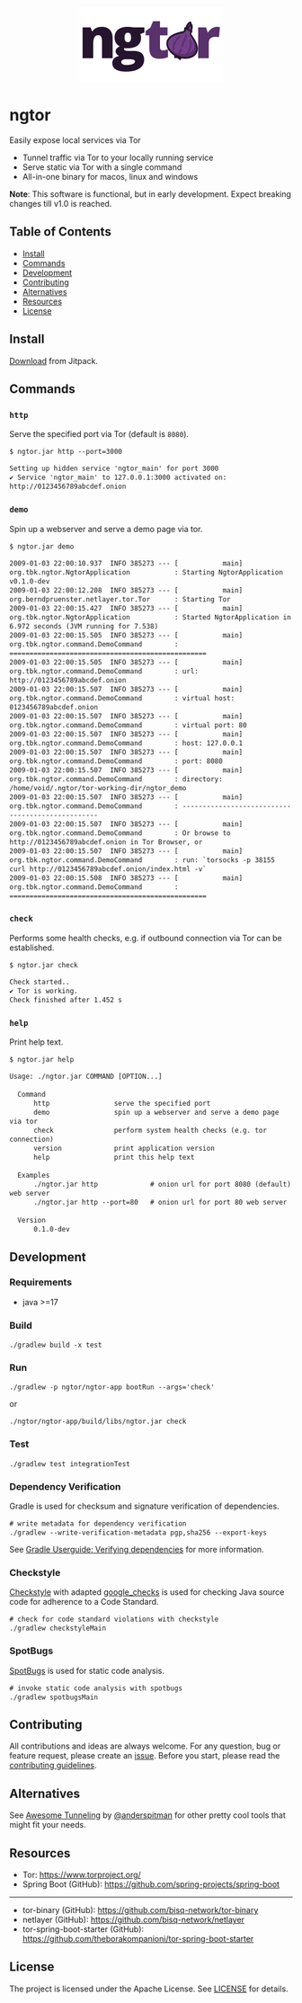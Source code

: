 

<p align="center">
    <img src="https://github.com/theborakompanioni/ngtor/blob/master/docs/assets/images/logo-sm.png" alt="Logo" width="255" />
</p>


ngtor
===
Easily expose local services via Tor

- Tunnel traffic via Tor to your locally running service
- Serve static via Tor with a single command
- All-in-one binary for macos, linux and windows

**Note**: This software is functional, but in early development. Expect breaking changes till v1.0 is reached.

## Table of Contents

- [Install](#install)
- [Commands](#commands)
- [Development](#development)
- [Contributing](#contributing)
- [Alternatives](#alternatives)
- [Resources](#resources)
- [License](#license)


## Install
[Download](https://jitpack.io/#theborakompanioni/ngtor) from Jitpack.


## Commands

### `http`
Serve the specified port via Tor (default is `8080`).

```shell script
$ ngtor.jar http --port=3000
```
```
Setting up hidden service 'ngtor_main' for port 3000
✔ Service 'ngtor_main' to 127.0.0.1:3000 activated on: http://0123456789abcdef.onion
```

### `demo`
Spin up a webserver and serve a demo page via tor.

```shell script
$ ngtor.jar demo
```
```
2009-01-03 22:00:10.937  INFO 385273 --- [           main] org.tbk.ngtor.NgtorApplication           : Starting NgtorApplication v0.1.0-dev
2009-01-03 22:00:12.208  INFO 385273 --- [           main] org.berndpruenster.netlayer.tor.Tor      : Starting Tor
2009-01-03 22:00:15.427  INFO 385273 --- [           main] org.tbk.ngtor.NgtorApplication           : Started NgtorApplication in 6.972 seconds (JVM running for 7.538)
2009-01-03 22:00:15.505  INFO 385273 --- [           main] org.tbk.ngtor.command.DemoCommand        : =================================================
2009-01-03 22:00:15.505  INFO 385273 --- [           main] org.tbk.ngtor.command.DemoCommand        : url: http://0123456789abcdef.onion
2009-01-03 22:00:15.507  INFO 385273 --- [           main] org.tbk.ngtor.command.DemoCommand        : virtual host: 0123456789abcdef.onion
2009-01-03 22:00:15.507  INFO 385273 --- [           main] org.tbk.ngtor.command.DemoCommand        : virtual port: 80
2009-01-03 22:00:15.507  INFO 385273 --- [           main] org.tbk.ngtor.command.DemoCommand        : host: 127.0.0.1
2009-01-03 22:00:15.507  INFO 385273 --- [           main] org.tbk.ngtor.command.DemoCommand        : port: 8080
2009-01-03 22:00:15.507  INFO 385273 --- [           main] org.tbk.ngtor.command.DemoCommand        : directory: /home/void/.ngtor/tor-working-dir/ngtor_demo
2009-01-03 22:00:15.507  INFO 385273 --- [           main] org.tbk.ngtor.command.DemoCommand        : -------------------------------------------------
2009-01-03 22:00:15.507  INFO 385273 --- [           main] org.tbk.ngtor.command.DemoCommand        : Or browse to http://0123456789abcdef.onion in Tor Browser, or
2009-01-03 22:00:15.507  INFO 385273 --- [           main] org.tbk.ngtor.command.DemoCommand        : run: `torsocks -p 38155 curl http://0123456789abcdef.onion/index.html -v`
2009-01-03 22:00:15.508  INFO 385273 --- [           main] org.tbk.ngtor.command.DemoCommand        : =================================================
```

### `check`
Performs some health checks, e.g. if outbound connection via Tor can be established.

```shell script
$ ngtor.jar check
```
```
Check started..
✔ Tor is working.
Check finished after 1.452 s
```

### `help`
Print help text.

```shell script
$ ngtor.jar help
```
```
Usage: ./ngtor.jar COMMAND [OPTION...]

  Command
      http                serve the specified port
      demo                spin up a webserver and serve a demo page via tor
      check               perform system health checks (e.g. tor connection)
      version             print application version
      help                print this help text

  Examples
      ./ngtor.jar http             # onion url for port 8080 (default) web server
      ./ngtor.jar http --port=80   # onion url for port 80 web server

  Version
      0.1.0-dev
```


## Development

### Requirements
- java >=17

### Build
```shell script
./gradlew build -x test
```

### Run
```shell script
./gradlew -p ngtor/ngtor-app bootRun --args='check'
```
or
```shell script
./ngtor/ngtor-app/build/libs/ngtor.jar check
```
 
### Test
```shell script
./gradlew test integrationTest
```

### Dependency Verification
Gradle is used for checksum and signature verification of dependencies.

```shell script
# write metadata for dependency verification
./gradlew --write-verification-metadata pgp,sha256 --export-keys
```

See [Gradle Userguide: Verifying dependencies](https://docs.gradle.org/current/userguide/dependency_verification.html)
for more information.

### Checkstyle
[Checkstyle](https://github.com/checkstyle/checkstyle) with adapted [google_checks](https://github.com/checkstyle/checkstyle/blob/master/src/main/resources/google_checks.xml)
is used for checking Java source code for adherence to a Code Standard.

```shell script
# check for code standard violations with checkstyle
./gradlew checkstyleMain
```

### SpotBugs
[SpotBugs](https://spotbugs.github.io/) is used for static code analysis.

```shell script
# invoke static code analysis with spotbugs
./gradlew spotbugsMain
```


## Contributing
All contributions and ideas are always welcome. For any question, bug or feature request, 
please create an [issue](https://github.com/theborakompanioni/ngtor/issues). 
Before you start, please read the [contributing guidelines](contributing.md).


## Alternatives
See [Awesome Tunneling](https://github.com/anderspitman/awesome-tunneling) by [@anderspitman](https://github.com/anderspitman) for other pretty cool tools that might fit your needs.


## Resources

- Tor: https://www.torproject.org/
- Spring Boot (GitHub): https://github.com/spring-projects/spring-boot
---
- tor-binary (GitHub): https://github.com/bisq-network/tor-binary
- netlayer (GitHub): https://github.com/bisq-network/netlayer
- tor-spring-boot-starter (GitHub): https://github.com/theborakompanioni/tor-spring-boot-starter


## License

The project is licensed under the Apache License. See [LICENSE](LICENSE) for details.

